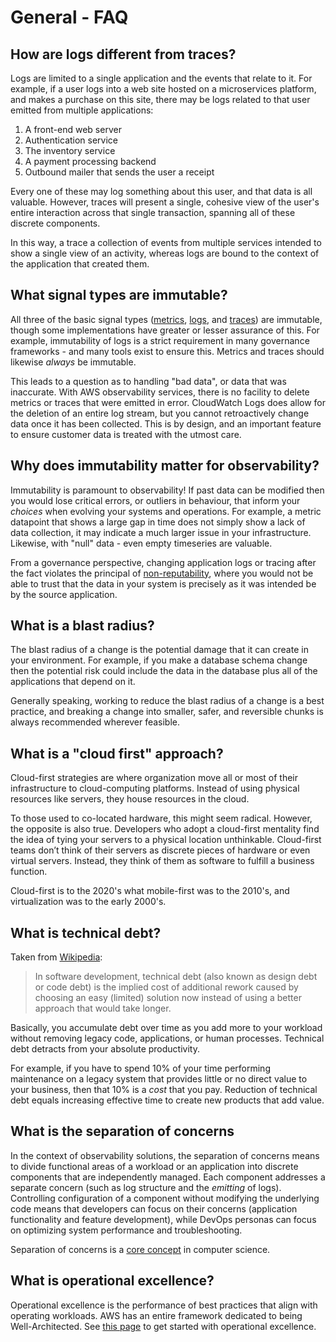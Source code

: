 # General - FAQ

## How are logs different from traces?

Logs are limited to a single application and the events that relate to it. For example, if a user logs into a web site hosted on a microservices platform, and makes a purchase on this site, there may be logs related to that user emitted from multiple applications:

1. A front-end web server
1. Authentication service
1. The inventory service
1. A payment processing backend
1. Outbound mailer that sends the user a receipt

Every one of these may log something about this user, and that data is all valuable. However, traces will present a single, cohesive view of the user's entire interaction across that single transaction, spanning all of these discrete components.

In this way, a trace a collection of events from multiple services intended to show a single view of an activity, whereas logs are bound to the context of the application that created them.

## What signal types are immutable?

All three of the basic signal types ([metrics](../signals/metrics/), [logs](../signals/logs/), and [traces](../signals/traces/)) are immutable, though some implementations have greater or lesser assurance of this. For example, immutability of logs is a strict requirement in many governance frameworks - and many tools exist to ensure this. Metrics and traces should likewise *always* be immutable. 

This leads to a question as to handling "bad data", or data that was inaccurate. With  AWS observability services, there is no facility to delete metrics or traces that were emitted in error. CloudWatch Logs does allow for the deletion of an entire log stream, but you cannot retroactively change data once it has been collected. This is by design, and an important feature to ensure customer data is treated with the utmost care.

## Why does immutability matter for observability?

Immutability is paramount to observability! If past data can be modified then you would lose critical errors, or outliers in behaviour, that inform your *choices* when evolving your systems and operations. For example, a metric datapoint that shows a large gap in time does not simply show a lack of data collection, it may indicate a much larger issue in your infrastructure. Likewise, with "null" data - even empty timeseries are valuable.

From a governance perspective, changing application logs or tracing after the fact violates the principal of [non-reputability](https://en.wikipedia.org/wiki/Non-repudiation), where you would not be able to trust that the data in your system is precisely as it was intended be by the source application. 

## What is a blast radius?

The blast radius of a change is the potential damage that it can create in your environment. For example, if you make a database schema change then the potential risk could include the data in the database plus all of the applications that depend on it.

Generally speaking, working to reduce the blast radius of a change is a best practice, and breaking a change into smaller, safer, and reversible chunks is always recommended wherever feasible.

## What is a "cloud first" approach?

Cloud-first strategies are where organization move all or most of their infrastructure to cloud-computing platforms. Instead of using physical resources like servers, they house resources in the cloud. 

To those used to co-located hardware, this might seem radical. However, the opposite is also true. Developers who adopt a cloud-first mentality find the idea of tying your servers to a physical location unthinkable. Cloud-first teams don’t think of their servers as discrete pieces of hardware or even virtual servers. Instead, they think of them as software to fulfill a business function.

Cloud-first is to the 2020's what mobile-first was to the 2010's, and virtualization was to the early 2000's. 

## What is technical debt?

Taken from [Wikipedia](https://en.wikipedia.org/wiki/Technical_debt):

> In software development, technical debt (also known as design debt or code debt) is the implied cost of additional rework caused by choosing an easy (limited) solution now instead of using a better approach that would take longer.

Basically, you accumulate debt over time as you add more to your workload without removing legacy code, applications, or human processes. Technical debt detracts from your absolute productivity. 

For example, if you have to spend 10% of your time performing maintenance on a legacy system that provides little or no direct value to your business, then that 10% is a *cost* that you pay. Reduction of technical debt equals increasing effective time to create new products that add value. 

## What is the separation of concerns

In the context of observability solutions, the separation of concerns means to divide functional areas of a workload or an application into discrete components that are independently managed. Each component addresses a separate concern (such as log structure and the *emitting* of logs). Controlling configuration of a component without modifying the underlying code means that developers can focus on their concerns (application functionality and feature development), while DevOps personas can focus on optimizing system performance and troubleshooting.

Separation of concerns is a [core concept](https://en.wikipedia.org/wiki/Separation_of_concerns) in computer science.

## What is operational excellence?

Operational excellence is the performance of best practices that align with operating workloads. AWS has an entire framework dedicated to being Well-Architected. See [this page](https://docs.aws.amazon.com/wellarchitected/latest/operational-excellence-pillar/welcome.html) to get started with operational excellence.